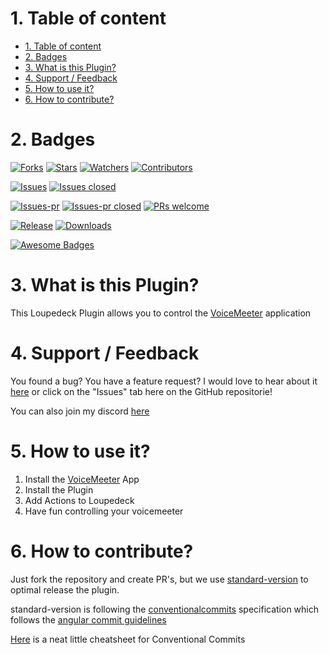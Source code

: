 # 1. Table of content
- [1. Table of content](#1-table-of-content)
- [2. Badges](#2-badges)
- [3. What is this Plugin?](#3-what-is-this-plugin)
- [4. Support / Feedback](#4-support--feedback)
- [5. How to use it?](#5-how-to-use-it)
- [6. How to contribute?](#6-how-to-contribute)

# 2. Badges
[![Forks](https://img.shields.io/github/forks/XeroxDev/Loupedeck-plugin-VoiceMeeter?color=blue&style=for-the-badge)](https://github.com/XeroxDev/Loupedeck-plugin-VoiceMeeter/network/members)
[![Stars](https://img.shields.io/github/stars/XeroxDev/Loupedeck-plugin-VoiceMeeter?color=yellow&style=for-the-badge)](https://github.com/XeroxDev/Loupedeck-plugin-VoiceMeeter/stargazers)
[![Watchers](https://img.shields.io/github/watchers/XeroxDev/Loupedeck-plugin-VoiceMeeter?color=lightgray&style=for-the-badge)](https://github.com/XeroxDev/Loupedeck-plugin-VoiceMeeter/watchers)
[![Contributors](https://img.shields.io/github/contributors/XeroxDev/Loupedeck-plugin-VoiceMeeter?color=green&style=for-the-badge)](https://github.com/XeroxDev/Loupedeck-plugin-VoiceMeeter/graphs/contributors)

[![Issues](https://img.shields.io/github/issues/XeroxDev/Loupedeck-plugin-VoiceMeeter?color=yellow&style=for-the-badge)](https://github.com/XeroxDev/Loupedeck-plugin-VoiceMeeter/issues)
[![Issues closed](https://img.shields.io/github/issues-closed/XeroxDev/Loupedeck-plugin-VoiceMeeter?color=yellow&style=for-the-badge)](https://github.com/XeroxDev/Loupedeck-plugin-VoiceMeeter/issues?q=is%3Aissue+is%3Aclosed)

[![Issues-pr](https://img.shields.io/github/issues-pr/XeroxDev/Loupedeck-plugin-VoiceMeeter?color=yellow&style=for-the-badge)](https://github.com/XeroxDev/Loupedeck-plugin-VoiceMeeter/pulls)
[![Issues-pr closed](https://img.shields.io/github/issues-pr-closed/XeroxDev/Loupedeck-plugin-VoiceMeeter?color=yellow&style=for-the-badge)](https://github.com/XeroxDev/Loupedeck-plugin-VoiceMeeter/pulls?q=is%3Apr+is%3Aclosed)
[![PRs welcome](https://img.shields.io/badge/PRs-welcome-brightgreen.svg?style=for-the-badge)](https://github.com/XeroxDev/Loupedeck-plugin-VoiceMeeter/compare)

<!-- [![Build](https://img.shields.io/github/workflow/status/XeroxDev/Loupedeck-plugin-VoiceMeeter/CI-CD?style=for-the-badge)](https://github.com/XeroxDev/Loupedeck-plugin-VoiceMeeter/actions?query=workflow%3A%22CI-CD%22) -->
[![Release](https://img.shields.io/github/release/XeroxDev/Loupedeck-plugin-VoiceMeeter?color=black&style=for-the-badge)](https://github.com/XeroxDev/Loupedeck-plugin-VoiceMeeter/releases)
[![Downloads](https://img.shields.io/github/downloads/XeroxDev/Loupedeck-plugin-VoiceMeeter/total.svg?color=cyan&style=for-the-badge&logo=github)]()

[![Awesome Badges](https://img.shields.io/badge/badges-awesome-green?style=for-the-badge)](https://shields.io)

# 3. What is this Plugin?
This Loupedeck Plugin allows you to control the [VoiceMeeter](https://voicemeeter.com) application

# 4. Support / Feedback
You found a bug? You have a feature request? I would love to hear about it [here](https://github.com/XeroxDev/Loupedeck-plugin-VoiceMeeter/issues/new/choose) or click on the "Issues" tab here on the GitHub repositorie!

You can also join my discord [here](https://s.tswi.me/discord)

# 5. How to use it?

1. Install the [VoiceMeeter](https://voicemeeter.com) App
2. Install the Plugin
3. Add Actions to Loupedeck
4. Have fun controlling your voicemeeter

# 6. How to contribute?

Just fork the repository and create PR's, but we use
[standard-version](https://github.com/conventional-changelog/standard-version) to optimal release the plugin.

standard-version is following the [conventionalcommits](https://www.conventionalcommits.org) specification which follows
the
[angular commit guidelines](https://github.com/angular/angular/blob/22b96b9/CONTRIBUTING.md#-commit-message-guidelines)

[Here](https://kapeli.com/cheat_sheets/Conventional_Commits.docset/Contents/Resources/Documents/index) is a neat little cheatsheet for Conventional Commits
